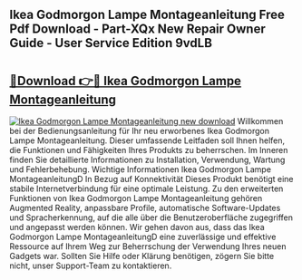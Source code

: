 ## Ikea Godmorgon Lampe Montageanleitung Free Pdf Download - Part-XQx New Repair Owner Guide - User Service Edition 9vdLB

# <h2><a href="http://df7tq4.blite.top/?on=Ikea+Godmorgon+Lampe+Montageanleitung">🔗Download 👉🔴 Ikea Godmorgon Lampe Montageanleitung</a></h2>

[![Ikea Godmorgon Lampe Montageanleitung new download](https://i.imgur.com/lujVjoI.png)](http://df7tq4.blite.top/?on=Ikea+Godmorgon+Lampe+Montageanleitung)
Willkommen bei der Bedienungsanleitung für Ihr neu erworbenes Ikea Godmorgon Lampe Montageanleitung. Dieser umfassende Leitfaden soll Ihnen helfen, die Funktionen und Fähigkeiten Ihres Produkts zu beherrschen. Im Inneren finden Sie detaillierte Informationen zu Installation, Verwendung, Wartung und Fehlerbehebung. Wichtige Informationen Ikea Godmorgon Lampe MontageanleitungD In Bezug auf Konnektivität Dieses Produkt benötigt eine stabile Internetverbindung für eine optimale Leistung. Zu den erweiterten Funktionen von Ikea Godmorgon Lampe Montageanleitung gehören Augmented Reality, anpassbare Profile, automatische Software-Updates und Spracherkennung, auf die alle über die Benutzeroberfläche zugegriffen und angepasst werden können. Wir gehen davon aus, dass das Ikea Godmorgon Lampe MontageanleitungD eine zuverlässige und effektive Ressource auf Ihrem Weg zur Beherrschung der Verwendung Ihres neuen Gadgets war. Sollten Sie Hilfe oder Klärung benötigen, zögern Sie bitte nicht, unser Support-Team zu kontaktieren.
